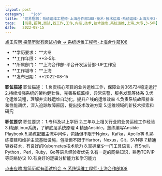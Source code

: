 ```yaml
---
layout:	post
category:	"job"
title:	"网易招聘：系统运维工程师-上海合作部108-技术-技术运维-系统运维-上海大专3-5年"
tags:	[网易,招聘,面试,找工作,工作,内推,技术,技术运维,系统运维,上海,大专,3-5年]
date:	2022-08-15
---
```


[点击应聘 投简历就有面试机会 -> 系统运维工程师-上海合作部108](http://mobile.bole.netease.com/bole/boleDetail?id=42343&employeeId=346f03c3cda5f04c&key=all)



- **学历要求： **大专
- **工作年限： **3-5年
- **所属部门： **上海合作部-平台开发运营部-UP工作室
- **工作城市： **上海
- **发布日期： **2022-08-15



**职位描述**
职位描述：
1.负责核心项目的业务运维工作，保障业务365*7*24稳定运行
2.持续增强系统的架构健壮性，完善系统监控，异常告警，服务发现等体系
3.优化运维流程，理解并实践运维自动化，提升产线的运维效率
4.负责系统故障排查和性能调优，深入追踪故障原因，提出技术改进方案
5.运维领域的新技术探索和研究





**职位要求**
职位要求：
1.专科及以上学历
2.三年以上相关行业的业务运维工作经验
3.精通Linux系统，了解底层系统原理
4.精通Ansible，熟练编写Ansible Playbook
5.熟练配置主流中间件，包括但不限于Nginx，Kafka，Apollo等
6.熟练搭建和维护主流基础设施，包括但不限于Harbor，Nexus，Git，SVN等
7.精通容器技术，有良好的Kubernetes技术能力
8.掌握至少一门工具语言，有Shell，Python，Perl，Ruby，Go等语言经验者优先
9.有一定的网络知识，熟悉TCP/IP等网络协议
10.有良好的逻辑分析能力和学习能力




[点击应聘 投简历就有面试机会 -> 系统运维工程师-上海合作部108](http://mobile.bole.netease.com/bole/boleDetail?id=42343&employeeId=346f03c3cda5f04c&key=all)